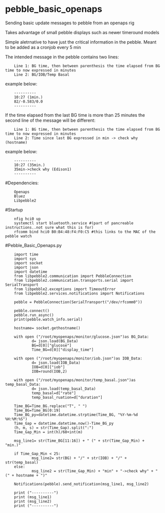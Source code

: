 # pebble_basic_openaps
Sending basic update messages to pebble from an openaps rig

Takes advantage of small pebble displays such as newer timeround models

Simple aletrnative to have just the critical information in the pebble. Meant to be added as a cronjob every 5 min

The intended message in the pebble contains two lines:

        Line 1: BG time, then between parenthesis the time elapsed from BG time to now expressed in minutes
        Line 2: BG/IOB/Temp Basal

example below:

        ----------
        10:27 (1min.)
        82/-0.583/0.0
        ----------

If the time elapsed from the last BG time is more than 25 minutes the second line of the message will be different:

        Line 1: BG time, then between parenthesis the time elapsed from BG time to now expressed in minutes
        Line 2: Time since last BG expressed in min -> check why (hostname)
        
example below:

        ----------
        10:27 (35min.)
        35min->check why (Edison1)
        ----------


#Dependencies:

        Openaps
        Bluez
        Libpebble2

#Startup

        nfig hci0 up
        systemctl start bluetooth.service #(part of pancreable instructions..not sure what this is for)
        rfcomm bind hci0 B0:B4:48:F4:F0:C5 #this links to the MAC of the pebble watch

#Pebble_Basic_Openaps.py

        import time
        import sys
        import socket
        import json
        import datetime
        from libpebble2.communication import PebbleConnection
        from libpebble2.communication.transports.serial import SerialTransport
        from libpebble2.exceptions import TimeoutError
        from libpebble2.services.notifications import Notifications

        pebble = PebbleConnection(SerialTransport("/dev/rfcomm0"))

        pebble.connect()
        pebble.run_async()
        print(pebble.watch_info.serial)
        
        hostname= socket.gethostname()
        
        with open ("/root/myopenaps/monitor/glucose.json")as BG_Data:
                d= json.load(BG_Data)
                BG=d[0]["glucose"]
                Time_BG=d[0]["display_time"]

        with open ("/root/myopenaps/monitor/iob.json")as IOB_Data:
                d= json.load(IOB_Data)
                IOB=d[0]["iob"]
                IOB=round(IOB,2)

        with open ("/root/myopenaps/monitor/temp_basal.json")as temp_basal_Data:
                d= json.load(temp_basal_Data)
                temp_basal=d["rate"]
                temp_basal_ruation=d["duration"]
        
        Time_BG=Time_BG.replace("T", " ")
        Time_BG=Time_BG[0:19]
        Time_BG_py=datetime.datetime.strptime(Time_BG, "%Y-%m-%d %H:%M:%S")
        Time_Gap = datetime.datetime.now()-Time_BG_py
        (h, m, s) = str(Time_Gap).split(":")
        Time_Gap_Min = int(h)/60+int(m)

        msg_line1= str(Time_BG[11:16]) + " (" + str(Time_Gap_Min) + "min.)"
        
        if Time_Gap_Min < 25:
                msg_line2= str(BG) + "/" + str(IOB) + "/" + str(temp_basal)
        else:
                msg_line2 = str(Time_Gap_Min) + "min" + "->check why" + " (" + hostname + ")"

        Notifications(pebble).send_notification(msg_line1, msg_line2)

        print ("----------")
        print (msg_line1)
        print (msg_line2)
        print ("----------")
